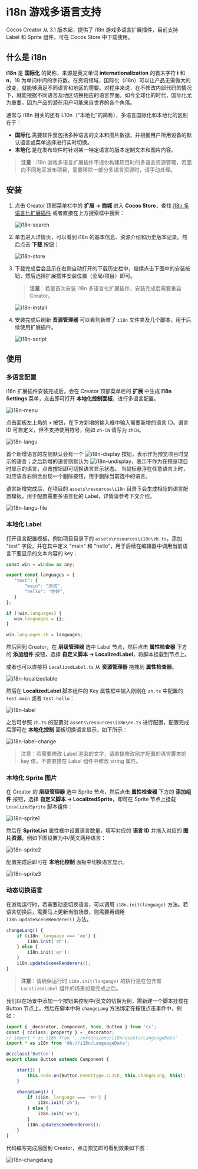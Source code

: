 # i18n 游戏多语言支持

Cocos Creator 从 3.1 版本起，提供了 i18n 游戏多语言扩展插件，目前支持 Label 和 Sprite 组件，可在 Cocos Store 中下载使用。

## 什么是 i18n

**i18n** 是 **国际化** 的简称，来源是英文单词 **internationalization** 的首末字符 **i** 和 **n**，18 为单词中间的字符数。在资讯领域，国际化（i18n）可以让产品无需做大的改变，就能够满足不同语言和地区的需要。对程序来说，在不修改内部代码的情况下，就能根据不同语言及地区切换相应的语言界面。如今全球化的时代，国际化尤为重要，因为产品的潜在用户可能来自世界的各个角落。

通常与 i18n 相关的还有 L10n（“本地化”的简称），多语言国际化和本地化的区别在于：

- **国际化** 需要软件里包括多种语言的文本和图片数据，并根据用户所用设备的默认语言或菜单选择进行实时切换。
- **本地化** 是在发布软件时针对某一特定语言的版本定制文本和图片内容。

> **注意**：i18n 游戏多语言扩展插件不提供构建项目时的多语言资源管理，若面向不同地区发布项目，需要移除一部分多语言资源时，请手动处理。

## 安装

1. 点击 Creator 顶部菜单栏中的 **扩展 -> 商城** 进入 **Cocos Store**，查找 [i18n 多语言化扩展插件](http://store.cocos.com/app/detail/1865) 或者直接在上方搜索框中搜索：

    ![i18n-search](i18n/i18n-search.png)

2. 单击进入详情页，可以看到 i18n 的基本信息、资源介绍和历史版本记录。然后点击 **下载** 按钮：

    ![i18n-store](i18n/i18n-store.png)

3. 下载完成后会显示在右侧自动打开的下载历史栏中，继续点击下图中的安装按钮，然后选择扩展插件安装位置（全局/项目）即可。

    > **注意**：若是首次安装 i18n 多语言化扩展插件，安装完成后需要重启 Creator。

    ![i18n-install](i18n/i18n-install.png)

4. 安装完成后刷新 **资源管理器** 可以看到新增了 `i18n` 文件夹及几个脚本，用于后续使用扩展插件。

    ![i18n-script](i18n/i18n-script.png)

## 使用

### 多语言配置

i18n 扩展插件安装完成后，会在 Creator 顶部菜单栏的 **扩展** 中生成 **I18n Settings** 菜单，点击即可打开 **本地化控制面板**，进行多语言配置。

![i18n-menu](i18n/i18n-menu.png)

点击面板左上角的 `+` 按钮，在下方新增的输入框中输入需要新增的语言 ID。语言 ID 可自定义，但不支持使用符号，例如 `zh-CN` 请写为 `zhCN`。

![i18n-langu](i18n/i18n-langu.png)

首个新增语言的左侧默认会有一个 ![i18n-display](i18n/i18n-display.png) 按钮，表示作为预览项目时显示的语言；之后新增的语言则默认为 ![i18n-undisplay](i18n/i18n-undisplay.png)，表示不作为在预览项目时显示的语言，点击按钮即可切换语言显示状态。
当鼠标悬浮在任意语言上时，对应语言右侧会出现一个删除按钮，用于删除当前选中的语言。

语言新增完成后，在项目的 `assets\resources\i18n` 目录下会生成相应的语言配置模板，用于配置需要多语言化的 Label，详情请参考下文介绍。

![i18n-langu-file](i18n/i18n-langu-file.png)

### 本地化 Label

打开语言配置模板，例如项目目录下的 `assets\resources\i18n\zh.ts`，添加 "test" 字段，并在其中定义 "main" 和 "hello"，用于后续在编辑器中调用当前语言下要显示的文本内容的 key：

```typescript
const win = window as any;

export const languages = {
   "test": {
       "main": "测试",
       "hello": "你好",
   }
};

if (!win.languages) {
   win.languages = {};
}

win.languages.zh = languages;
```

然后回到 Creator，在 **层级管理器** 选中 Label 节点，然后点击 **属性检查器** 下方的 **添加组件** 按钮，选择 **自定义脚本 -> LocalizedLabel**，将脚本挂载到节点上。

或者也可以直接将 `LocalizedLabel.ts` 从 **资源管理器** 拖拽到 **属性检查器**。

![i18n-localizedlable](i18n/i18n-localizedlable.png)

然后在 **LocalizedLabel** 脚本组件的 Key 属性框中输入刚刚在 `zh.ts` 中配置的 `test.main` 或者 `test.hello`：

![i18n-label](i18n/i18n-label.gif)

之后可参照 `zh.ts` 的配置对 `assets\resources\i18n\en.ts` 进行配置，配置完成后即可在 **本地化控制** 面板切换语言显示，如下所示：

![i18n-label-change](i18n/i18n-label-change.gif)

> 注意：若需要修改 Label 渲染的文字，请直接修改刚才配置的语言脚本的 key 值，不要直接在 Label 组件中修改 string 属性。

### 本地化 Sprite 图片

在 Creator 的 **层级管理器** 选中 Sprite 节点，然后点击 **属性检查器** 下方的 **添加组件** 按钮，选择 **自定义脚本 -> LocalizedSprite**，即可在 Sprite 节点上挂载 `LocalizedSprite` 脚本组件：

![i18n-sprite1](i18n/i18n-sprite1.png)

然后在 **SpriteList** 属性框中设置语言数量，填写对应的 **语言 ID** 并拖入对应的 **图片资源**。例如下图设置为中/英文两种语言：

![i18n-sprite2](i18n/i18n-sprite2.gif)

配置完成后即可在 **本地化控制** 面板中切换语言显示。

![i18n-sprite3](i18n/i18n-sprite3.gif)

### 动态切换语言

在游戏运行时，若需要动态切换语言，可以调用 `i18n.init(language)` 方法。若语言切换后，需要马上更新当前场景，则需要再调用 `i18n.updateSceneRenderer()` 方法。

```typescript
changeLang() {
    if (i18n._language === 'en') {
        i18n.init('zh');
    } else {
        i18n.init('en');
    }
    i18n.updateSceneRenderers();
}
```

> **注意**：请确保运行时 `i18n.init(language)` 的执行是在包含有 `LocalizedLabel` 组件的场景加载完成之后。

我们以在场景中添加一个按钮来控制中/英文的切换为例，需新建一个脚本挂载在 Button 节点上。然后在脚本中将 `changeLang` 方法绑定在按钮点击事件中，例如：

```typescript
import { _decorator, Component, Node, Button } from 'cc';
const { ccclass, property } = _decorator;
// import * as i18n from '../extensions/i18n/assets/LanguageData'
import * as i18n from 'db://i18n/LanguageData';

@ccclass('Button')
export class Button extends Component {

    start() {
        this.node.on(Button.EventType.CLICK, this.changeLang, this);
    }

    changeLang() {
        if (i18n._language === 'en') {
            i18n.init('zh');
        } else {
            i18n.init('en');
        }
        i18n.updateSceneRenderers();
    }
}
```

代码编写完成后回到 Creator，点击预览即可看到效果如下图：

![i18n-changelang](i18n/i18n-changelang.gif)
